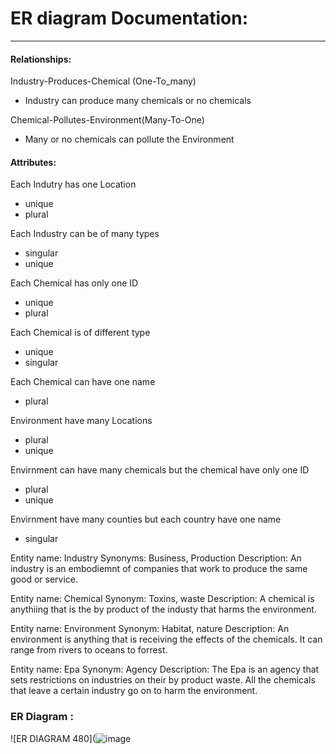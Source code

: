 # ER diagram Documentation:
---------------------------------------------------------------------------------------------------------------------------------------------------------------------------------
#### Relationships:
Industry-Produces-Chemical (One-To_many)
- Industry can produce many chemicals or no chemicals

Chemical-Pollutes-Environment(Many-To-One)
- Many or no chemicals can pollute the Environment
#### Attributes:
Each Indutry has one Location 
- unique
- plural


Each Industry can be of many types
- singular
- unique

Each Chemical has only one ID
- unique
- plural


Each Chemical is of different type
- unique
- singular


Each Chemical can have one name
- plural


Environment have many Locations
- plural
- unique


Envirnment can have many chemicals but the chemical have only one ID
- plural
- unique


Envirnment have many counties but each country have one name
- singular

Entity name: Industry
Synonyms: Business, Production
Description: An industry is an embodiemnt of companies that work to produce the same good or service.

Entity name: Chemical
Synonym: Toxins, waste
Description: A chemical is anythiing that is the by product of the industy that harms the environment.

Entity name: Environment
Synonym: Habitat, nature
Description: An environment is anything that is receiving the effects of the chemicals. It can range from rivers to oceans to forrest.

Entity name: Epa
Synonym: Agency
Description: The Epa is an agency that sets restrictions on industries on their by product waste. All the chemicals that leave a certain industry go on to harm the environment.


### ER Diagram : 

![ER DIAGRAM 480](![image](https://user-images.githubusercontent.com/56059115/137837529-9140aba0-d2b0-4792-a9c2-f0ebf0d784c6.png)
